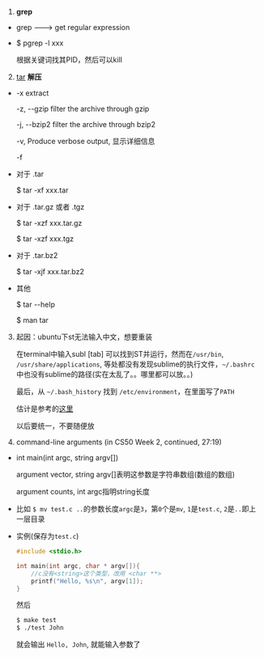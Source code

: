 1. **grep**

 * grep ---> get regular expression

 * $ pgrep -l xxx

    根据关键词找其PID，然后可以kill


2. [tar](http://www.jb51.net/LINUXjishu/43356.h) **解压**

 *  -x extract

    -z, --gzip      filter the archive through gzip

    -j, --bzip2     filter the archive through bzip2

    -v,				Produce verbose output, 显示详细信息

    -f
    
 * 对于 .tar

    $ tar -xf xxx.tar
    
 * 对于 .tar.gz 或者 .tgz

    $ tar -xzf xxx.tar.gz
    
    $ tar -xzf xxx.tgz
    
 * 对于 .tar.bz2

    $ tar -xjf xxx.tar.bz2
    
 * 其他

    $ tar --help
    
    $ man tar


3. 起因：ubuntu下st无法输入中文，想要重装

    在terminal中输入subl [tab] 可以找到ST并运行，然而在`/usr/bin`, `/usr/share/applications`, 等处都没有发现sublime的执行文件，`~/.bashrc`中也没有sublime的路径(实在太乱了。。哪里都可以放。。)
    
    最后，从 `~/.bash_history` 找到 `/etc/environment`，在里面写了`PATH`

    估计是参考的[这里](http://www.2cto.com/os/201304/204819.html)

    以后要统一，不要随便放
    
4. command-line arguments (in CS50 Week 2, continued, 27:19)

 *  int main(int argc, string argv[])

    argument vector, string argv[]表明这参数是字符串数组(数组的数组)

    argument counts, int argc指明string长度
    
 *  比如 `$ mv test.c ..`的参数长度`argc`是`3`，第`0`个是`mv`, `1`是`test.c`, `2`是`..`即上一层目录 

 *  实例(保存为`test.c`)
    
    ```c
    #include <stdio.h>
    
    int main(int argc, char * argv[]){
    	//c没有<string>这个类型，改用 <char **>
    	printf("Hello, %s\n", argv[1]);
    }
    ```
    
    然后
    
    ```sh
    $ make test
    $ ./test John
    ```
    就会输出 `Hello, John`, 就能输入参数了